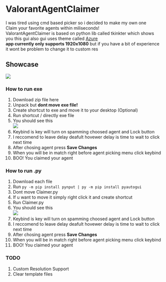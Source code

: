 # ValorantAgentClaimer
I was tired using cmd based picker so i decided to make my own one\
Claim your favorite agents within miliseconds! \
ValorantAgentClaimer is based on python lib called tkinkter which shows you this gui also gui uses theme called [Azure](https://github.com/rdbende/Azure-ttk-theme/)\
**app currently only supports 1920x1080** but if you have a bit of experience it wont be problem to change it to custom res
## Showcase
![](https://cdn.upload.systems/uploads/E0vk1z1l.png)
### How to run exe
1. Download zip file here
2. Unpack but **dont move exe file!**
3. Create shortcut to exe and move it to your desktop (Optional)
4. Run shortcut / directly exe file
5. You should see this \
![](https://cdn.upload.systems/uploads/E0vk1z1l.png)
6. Keybind is key will turn on spamming choosed agent and Lock button
7. I reccomend to leave delay deafult hovewer delay is time to wait to click next time
8. After chosing agent press **Save Changes**
9. When you will be in match right before agent picking menu click keybind
10. BOO! You claimed your agent

### How to run .py
1. Download each file
2. Run `py -m pip install pynput | py -m pip install pyautogui`
3. Dont move Claimer.py
4. If u want to move it simply right click it and create shortcut
5. Run Claimer.py
6. You should see this \
![](https://cdn.upload.systems/uploads/E0vk1z1l.png)
7. Keybind is key will turn on spamming choosed agent and Lock button
8. I reccomend to leave delay deafult hovewer delay is time to wait to click next time
9. After chosing agent press **Save Changes**
10. When you will be in match right before agent picking menu click keybind
11. BOO! You claimed your agent

### TODO
1. Custom Resolution Support
2. Clear template files
